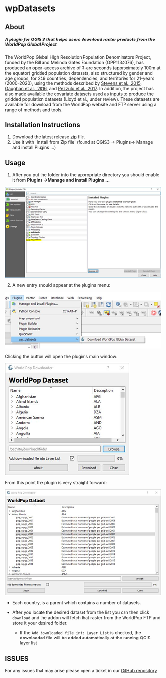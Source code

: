 # wpDatasets

About
-----
##### A plugin for QGIS 3 that helps users download raster products from the WorldPop Global Project

The WorldPop Global High Resolution Population Denominators Project, 
funded by the Bill and Melinda Gates Foundation (OPP1134076), has 
produced an open-access archive of 3-arc seconds (approximately 100m 
at the equator) gridded population datasets, also structured by gender 
and age groups, for 249 countries, dependencies, and territories for 
21-years (2000-2020), using the methods described by [Stevens et al., 
2015](https://journals.plos.org/plosone/article?id=10.1371/journal.pone.0107042), 
[Gaughan et al., 2016](https://www.nature.com/articles/sdata20165), and [Pezzulo et al., 
2017](https://www.nature.com/articles/sdata201789). In addition, the project has also 
made available the covariate datasets used as inputs to produce the gridded population 
datasets (Lloyd et al., under review). These datasets are available for download from 
the WorldPop website and FTP server using a range of methods and tools.

Installation Instructions
-----

1. Download the latest release [zip](https://github.com/wpgp/wpgpDataQPD/releases/download/v1.1/wpgpDatasets.zip) file.
2. Use it with 'Install from Zip file' (found at QGIS3 -> Plugins-> Manage and install Plugins ...) 

 
 Usage
 -----
 
 1. After you put the folder into the appropriate directory you should enable it from 
 __Plugins ->Manage and install Plugins ...__
 
 ![enable plugin image](/images/enable_plugin.JPG)
 
 2. A new entry should appear at the plugins menu:
 
 ![](/images/tool_bar_location.JPG)
 
 Clicking the button will open the plugin's main window:
 
 ![](/images/plugin_main_window.JPG)
 
 From this point the plugin is very straight forward: 
 
 ![](/images/selected_product.JPG)
 
  - Each country, is a parent which contains a number of datasets. 
  
  - After you locate the desired dataset from the list you can then click `download` and the addon will 
  fetch that raster from the WorldPop FTP and store it your desired folder.
    - If the `Add downloaded file into Layer List` is checked, the downloaded file will be added automatically 
    at the running QGIS layer list
  
  
ISSUES
-----


For any issues that may arise please open a ticket in our [GitHub repository](https://github.com/wpgp/wpgpDataQPD/issues)
